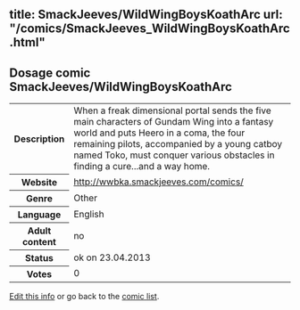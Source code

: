 title: SmackJeeves/WildWingBoysKoathArc
url: "/comics/SmackJeeves_WildWingBoysKoathArc.html"
---
Dosage comic SmackJeeves/WildWingBoysKoathArc
-----------------------------------------

<table class="comicinfo">
<tr>
<th>Description</th><td>When a freak dimensional portal sends the five main characters of Gundam Wing into a fantasy world and puts Heero in a coma, the four remaining pilots, accompanied by a young catboy named Toko, must conquer various obstacles in finding a cure...and a way home.</td>
</tr>
<tr>
<th>Website</th><td><a href="http://wwbka.smackjeeves.com/comics/">http://wwbka.smackjeeves.com/comics/</a></td>
</tr>
<tr>
<th>Genre</th><td>Other</td>
</tr>
<tr>
<th>Language</th><td>English</td>
</tr>
<tr>
<th>Adult content</th><td>no</td>
</tr>
<tr>
<th>Status</th><td>ok on 23.04.2013</td>
</tr>
<tr>
<th>Votes</th><td>0</div></td>
</tr>
</table>

[Edit this info](/comics/SmackJeeves_WildWingBoysKoathArc_edit.html) or go back to the [comic list](../comic-index.html).

